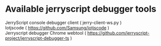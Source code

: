 # Available jerryscript debugger tools

JerryScript console debugger client ( jerry-client-ws.py )  
Iotjscode ( https://github.com/Samsung/iotjscode )  
Jerryscript debugger Chrome webtool ( https://github.com/jerryscript-project/jerryscript-debugger-ts )